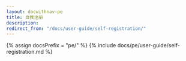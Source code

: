 ```yaml
---
layout: docwithnav-pe
title: 自我注册
description:
redirect_from: "/docs/user-guide/self-registration/"
---
```


{% assign docsPrefix = "pe/" %}
{% include docs/pe/user-guide/self-registration.md %}